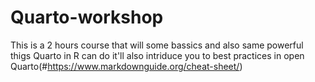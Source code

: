 # Quarto-workshop
This is a 2 hours course that will some bassics and also same powerful thigs Quarto in R can do it'll also intriduce you to best practices in open Quarto(#https://www.markdownguide.org/cheat-sheet/)
